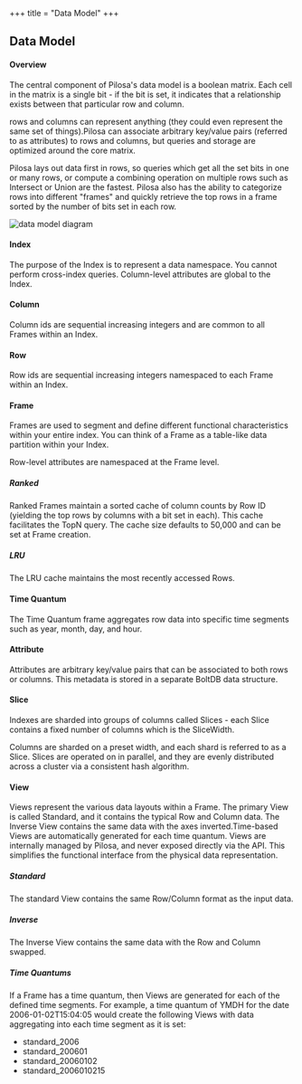 +++
title = "Data Model"
+++

## Data Model

#### Overview

The central component of Pilosa's data model is a boolean matrix. Each cell in the matrix is a single bit - if the bit is set, it indicates that a relationship exists between that particular row and column.

rows and columns can represent anything (they could even represent the same set of things).Pilosa can associate arbitrary key/value pairs (referred to as attributes) to rows and columns, but queries and storage are optimized around the core matrix.

Pilosa lays out data first in rows, so queries which get all the set bits in one or many rows, or compute a combining operation on multiple rows such as Intersect or Union are the fastest. Pilosa also has the ability to categorize rows into different "frames" and quickly retrieve the top rows in a frame sorted by the number of bits set in each row.

![data model diagram](/img/docs/data-model.svg)

#### Index

The purpose of the Index is to represent a data namespace. You cannot perform cross-index queries.  Column-level attributes are global to the Index.

#### Column

Column ids are sequential increasing integers and are common to all Frames within an Index.

#### Row

Row ids are sequential increasing integers namespaced to each Frame within an Index.

#### Frame

Frames are used to segment and define different functional characteristics within your entire index.  You can think of a Frame as a table-like data partition within your Index.

Row-level attributes are namespaced at the Frame level.

##### Ranked

Ranked Frames maintain a sorted cache of column counts by Row ID (yielding the top rows by columns with a bit set in each). This cache facilitates the TopN query.  The cache size defaults to 50,000 and can be set at Frame creation.

##### LRU

The LRU cache maintains the most recently accessed Rows.

#### Time Quantum

The Time Quantum frame aggregates row data into specific time segments such as year, month, day, and hour.

#### Attribute

Attributes are arbitrary key/value pairs that can be associated to both rows or columns.  This metadata is stored in a separate BoltDB data structure.

#### Slice

Indexes are sharded into groups of columns called Slices - each Slice contains a fixed number of columns which is the SliceWidth.

Columns are sharded on a preset width, and each shard is referred to as a Slice.  Slices are operated on in parallel, and they are evenly distributed across a cluster via a consistent hash algorithm.

#### View

Views represent the various data layouts within a Frame. The primary View is called Standard, and it contains the typical Row and Column data. The Inverse View contains the same data with the axes inverted.Time-based Views are automatically generated for each time quantum. Views are internally managed by Pilosa, and never exposed directly via the API. This simplifies the functional interface from the physical data representation.

##### Standard

The standard View contains the same Row/Column format as the input data. 

##### Inverse

The Inverse View contains the same data with the Row and Column swapped.

##### Time Quantums

If a Frame has a time quantum, then Views are generated for each of the defined time segments. For example, a time quantum of YMDH for the date 2006-01-02T15:04:05 would create the following Views with data aggregating into each time segment as it is set:

* standard_2006
* standard_200601
* standard_20060102
* standard_2006010215

